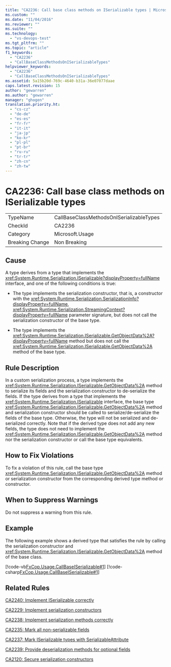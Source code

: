 ```yaml
---
title: "CA2236: Call base class methods on ISerializable types | Microsoft Docs"
ms.custom: ""
ms.date: "11/04/2016"
ms.reviewer: ""
ms.suite: ""
ms.technology: 
  - "vs-devops-test"
ms.tgt_pltfrm: ""
ms.topic: "article"
f1_keywords: 
  - "CA2236"
  - "CallBaseClassMethodsOnISerializableTypes"
helpviewer_keywords: 
  - "CA2236"
  - "CallBaseClassMethodsOnISerializableTypes"
ms.assetid: 5a15b20d-769c-4640-b31a-36e07077daae
caps.latest.revision: 15
author: "gewarren"
ms.author: "gewarren"
manager: "ghogen"
translation.priority.ht: 
  - "cs-cz"
  - "de-de"
  - "es-es"
  - "fr-fr"
  - "it-it"
  - "ja-jp"
  - "ko-kr"
  - "pl-pl"
  - "pt-br"
  - "ru-ru"
  - "tr-tr"
  - "zh-cn"
  - "zh-tw"
---
```

# CA2236: Call base class methods on ISerializable types
|||  
|-|-|  
|TypeName|CallBaseClassMethodsOnISerializableTypes|  
|CheckId|CA2236|  
|Category|Microsoft.Usage|  
|Breaking Change|Non Breaking|  
  
## Cause  
 A type derives from a type that implements the <xref:System.Runtime.Serialization.ISerializable?displayProperty=fullName> interface, and one of the following conditions is true:  
  
-   The type implements the serialization constructor, that is, a constructor with the <xref:System.Runtime.Serialization.SerializationInfo?displayProperty=fullName>, <xref:System.Runtime.Serialization.StreamingContext?displayProperty=fullName> parameter signature, but does not call the serialization constructor of the base type.  
  
-   The type implements the <xref:System.Runtime.Serialization.ISerializable.GetObjectData%2A?displayProperty=fullName> method but does not call the <xref:System.Runtime.Serialization.ISerializable.GetObjectData%2A> method of the base type.  
  
## Rule Description  
 In a custom serialization process, a type implements the <xref:System.Runtime.Serialization.ISerializable.GetObjectData%2A> method to serialize its fields and the serialization constructor to de-serialize the fields. If the type derives from a type that implements the <xref:System.Runtime.Serialization.ISerializable> interface, the base type <xref:System.Runtime.Serialization.ISerializable.GetObjectData%2A> method and serialization constructor should be called to serialize/de-serialize the fields of the base type. Otherwise, the type will not be serialized and de-serialized correctly. Note that if the derived type does not add any new fields, the type does not need to implement the <xref:System.Runtime.Serialization.ISerializable.GetObjectData%2A> method nor the serialization constructor or call the base type equivalents.  
  
## How to Fix Violations  
 To fix a violation of this rule, call the base type <xref:System.Runtime.Serialization.ISerializable.GetObjectData%2A> method or serialization constructor from the corresponding derived type method or constructor.  
  
## When to Suppress Warnings  
 Do not suppress a warning from this rule.  
  
## Example  
 The following example shows a derived type that satisfies the rule by calling the serialization constructor and <xref:System.Runtime.Serialization.ISerializable.GetObjectData%2A> method of the base class.  
  
 [!code-vb[FxCop.Usage.CallBaseISerializable#1](../code-quality/codesnippet/VisualBasic/ca2236-call-base-class-methods-on-iserializable-types_1.vb)]
 [!code-csharp[FxCop.Usage.CallBaseISerializable#1](../code-quality/codesnippet/CSharp/ca2236-call-base-class-methods-on-iserializable-types_1.cs)]  
  
## Related Rules  
 [CA2240: Implement ISerializable correctly](../code-quality/ca2240-implement-iserializable-correctly.md)  
  
 [CA2229: Implement serialization constructors](../code-quality/ca2229-implement-serialization-constructors.md)  
  
 [CA2238: Implement serialization methods correctly](../code-quality/ca2238-implement-serialization-methods-correctly.md)  
  
 [CA2235: Mark all non-serializable fields](../code-quality/ca2235-mark-all-non-serializable-fields.md)  
  
 [CA2237: Mark ISerializable types with SerializableAttribute](../code-quality/ca2237-mark-iserializable-types-with-serializableattribute.md)  
  
 [CA2239: Provide deserialization methods for optional fields](../code-quality/ca2239-provide-deserialization-methods-for-optional-fields.md)  
  
 [CA2120: Secure serialization constructors](../code-quality/ca2120-secure-serialization-constructors.md)
